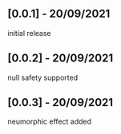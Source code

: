 ## [0.0.1] - 20/09/2021
initial release
## [0.0.2] - 20/09/2021
null safety supported
## [0.0.3] - 20/09/2021
neumorphic effect added
